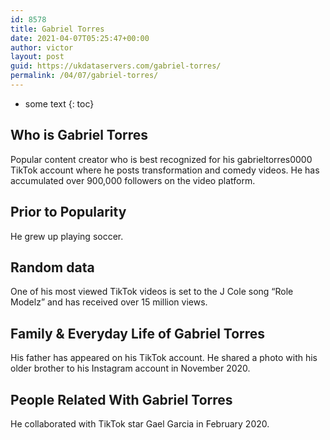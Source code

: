 ```yaml
---
id: 8578
title: Gabriel Torres
date: 2021-04-07T05:25:47+00:00
author: victor
layout: post
guid: https://ukdataservers.com/gabriel-torres/
permalink: /04/07/gabriel-torres/
---
```


* some text
{: toc}


## Who is Gabriel Torres



Popular content creator who is best recognized for his gabrieltorres0000 TikTok account where he posts transformation and comedy videos. He has accumulated over 900,000 followers on the video platform. 

                
                
                
## Prior to Popularity



He grew up playing soccer. 

                
                
                
## Random data



One of his most viewed TikTok videos is set to the J Cole song &#8220;Role Modelz&#8221; and has received over 15 million views. 

                
                
                
## Family & Everyday Life of Gabriel Torres



His father has appeared on his TikTok account. He shared a photo with his older brother to his Instagram account in November 2020.

                
                
                
## People Related With Gabriel Torres



He collaborated with TikTok star Gael Garcia in February 2020. 

                
              
            
          
          
          